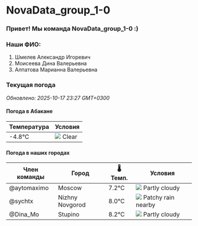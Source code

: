 # NovaData_group_1-0
### Привет! Мы команда NovaData_group_1-0 :)

### Наши ФИО:
1. Шмелев Александр Игоревич
2. Моисеева Дина Валерьевна
3. Алпатова Марианна Валерьевна

### Текущая погода
<!-- WEATHER:START -->
_Обновлено: 2025-10-17 23:27 GMT+0300_

#### Погода в Абакане

| Температура | Условия |
|-------------|----------|
| -4.8°C     | ![](https://cdn.weatherapi.com/weather/64x64/night/113.png) Clear |

#### Погода в наших городах

| Член команды  | Город               | 🌡️ Темп.  | Условия          |
|---------------|---------------------|-----------|--------------------|
| @aytomaximo    | Moscow              |    7.2°C | ![](https://cdn.weatherapi.com/weather/64x64/night/116.png) Partly cloudy |
| @sychtx        | Nizhny Novgorod     |    8.0°C | ![](https://cdn.weatherapi.com/weather/64x64/night/176.png) Patchy rain nearby |
| @Dina_Mo       | Stupino             |    8.2°C | ![](https://cdn.weatherapi.com/weather/64x64/night/116.png) Partly cloudy |

<!-- WEATHER:END -->
